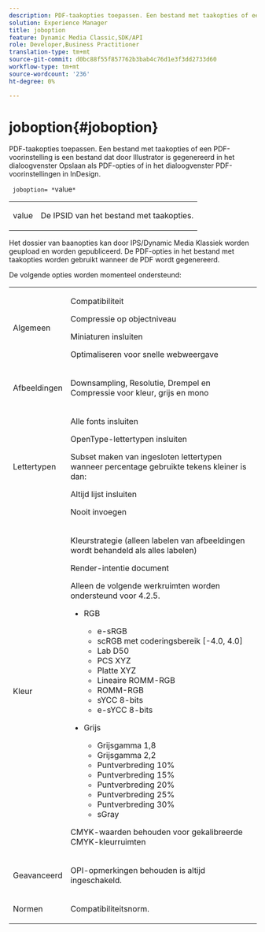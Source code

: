 ```yaml
---
description: PDF-taakopties toepassen. Een bestand met taakopties of een PDF-voorinstelling is een bestand dat door Illustrator is gegenereerd in het dialoogvenster Opslaan als PDF-opties of in het dialoogvenster PDF-voorinstellingen in InDesign.
solution: Experience Manager
title: joboption
feature: Dynamic Media Classic,SDK/API
role: Developer,Business Practitioner
translation-type: tm+mt
source-git-commit: d0bc88f55f857762b3bab4c76d1e3f3dd2733d60
workflow-type: tm+mt
source-wordcount: '236'
ht-degree: 0%

---
```



# joboption{#joboption}

PDF-taakopties toepassen. Een bestand met taakopties of een PDF-voorinstelling is een bestand dat door Illustrator is gegenereerd in het dialoogvenster Opslaan als PDF-opties of in het dialoogvenster PDF-voorinstellingen in InDesign.

` joboption= *`value`*`

<table id="simpletable_BA7B58BE0B0740298D45DDEBE7832D93"> 
 <tr class="strow"> 
  <td class="stentry"> <p><span class="codeph"> <span class="varname"> value</span></span> </p> </td> 
  <td class="stentry"> <p>De IPSID van het bestand met taakopties. </p></td> 
 </tr> 
</table>

Het dossier van baanopties kan door IPS/Dynamic Media Klassiek worden geupload en worden gepubliceerd. De PDF-opties in het bestand met taakopties worden gebruikt wanneer de PDF wordt gegenereerd.

De volgende opties worden momenteel ondersteund:

<table id="simpletable_7E0AE8A06AE54A02AF0107FBEDF73D61"> 
 <tr class="strow"> 
  <td class="stentry"> <p>Algemeen </p></td> 
  <td class="stentry"> <p> Compatibiliteit </p> <p> Compressie op objectniveau </p> <p> Miniaturen insluiten </p> <p> Optimaliseren voor snelle webweergave </p> </td> 
 </tr> 
 <tr class="strow"> 
  <td class="stentry"> <p>Afbeeldingen </p></td> 
  <td class="stentry"> <p> Downsampling, Resolutie, Drempel en Compressie voor kleur, grijs en mono </p> </td> 
 </tr> 
 <tr class="strow"> 
  <td class="stentry"> <p>Lettertypen </p></td> 
  <td class="stentry"> <p> Alle fonts insluiten </p> <p> OpenType-lettertypen insluiten </p> <p> Subset maken van ingesloten lettertypen wanneer percentage gebruikte tekens kleiner is dan: </p> <p> Altijd lijst insluiten </p> <p> Nooit invoegen </p> </td> 
 </tr> 
 <tr class="strow"> 
  <td class="stentry"> <p>Kleur </p></td> 
  <td class="stentry"> <p> Kleurstrategie (alleen labelen van afbeeldingen wordt behandeld als alles labelen) </p> <p> Render-intentie document </p> <p> Alleen de volgende werkruimten worden ondersteund voor 4.2.5. </p> <p> 
    <ul id="ul_3F3EFDFB6A3340978AE31DEDF0FDA2C8"> 
     <li id="li_17A9FA99D6CA4C5182E383A85F0E3C90"> RGB <p> 
       <ul id="ul_1DD0C264DA1248319E751ADD18140C6D"> 
        <li id="li_B91B4D0C1D80442EB8690933AFA1F093"> e-sRGB </li> 
        <li id="li_D7F8C500DF5E4CBC8FFA4FEFB8E4E036"> scRGB met coderingsbereik [-4.0, 4.0] </li> 
        <li id="li_942CD69732984E16A71C2F75EC5B5245"> Lab D50 </li> 
        <li id="li_7063B9E98D1E4946AC8F0EF7BC988806"> PCS XYZ </li> 
        <li id="li_5809447576B147B68630C4B7EC2E7870"> Platte XYZ </li> 
        <li id="li_3B5DA42A04124A6BAA12343AFC19F620">Lineaire ROMM-RGB </li> 
        <li id="li_DEC3028FA9C34176B761D12B7179B44F">ROMM-RGB </li> 
        <li id="li_3E7E7C4A680C4E3EADE0A26048ECF1F4"> sYCC 8-bits </li> 
        <li id="li_16A615C9A74D443AB3C63B3FE3AB5443"> e-sYCC 8-bits </li> 
       </ul> </p> </li> 
     <li id="li_AFA6D4D8C0624AA495E2EB2F0F0C7F7B">Grijs <p> 
       <ul id="ul_945389DD426F44C09EB9C7F23933CB77"> 
        <li id="li_DB0AE3DFFC184480BB91666FF1BB4776">Grijsgamma 1,8 </li> 
        <li id="li_755C556ED94740D1BD30EBE67018E074">Grijsgamma 2,2 </li> 
        <li id="li_67437440AFB54B7686333A55233AA87F">Puntverbreding 10% </li> 
        <li id="li_0D6CA6004EC84048B5F2198406F4F343">Puntverbreding 15% </li> 
        <li id="li_1AFD11C23AB147978559D8F00BFB3142">Puntverbreding 20% </li> 
        <li id="li_6CD5ACEF6B0B49E8BACA8264FE0E9C44"> Puntverbreding 25% </li> 
        <li id="li_AB5F1FA7111041BD82353E02A284A546">Puntverbreding 30% </li> 
        <li id="li_7433278AE8054AD28BD38A0A6E4EF7EF"> sGray </li> 
       </ul> </p> </li> 
    </ul> </p> <p> CMYK-waarden behouden voor gekalibreerde CMYK-kleurruimten </p> </td> 
 </tr> 
 <tr class="strow"> 
  <td class="stentry"> <p>Geavanceerd </p></td> 
  <td class="stentry"> <p>OPI-opmerkingen behouden is altijd ingeschakeld. </p></td> 
 </tr> 
 <tr class="strow"> 
  <td class="stentry"> <p>Normen </p></td> 
  <td class="stentry"> <p>Compatibiliteitsnorm. </p></td> 
 </tr> 
</table>

